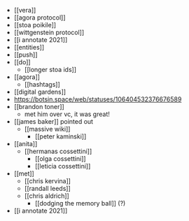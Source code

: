 - [[vera]]
- [[agora protocol]]
- [[stoa poikile]]
- [[wittgenstein protocol]]
- [[i annotate 2021]]
- [[entities]]
- [[push]]
- [[do]]
	- [[longer stoa ids]]
- [[agora]]
	- [[hashtags]]
- [[digital gardens]]
- https://botsin.space/web/statuses/106404532376676589
- [[brandon toner]]
	- met him over vc, it was great!
- [[james baker]] pointed out  
	- [[massive wiki]]
		- [[peter kaminski]]
- [[anita]]
	- [[hermanas cossettini]]
		- [[olga cossettini]]
		- [[leticia cossettini]]
- [[met]]
	- [[chris kervina]]
	- [[randall leeds]]
	- [[chris aldrich]]
		- [[dodging the memory ball]] (?)
- [[i annotate 2021]]